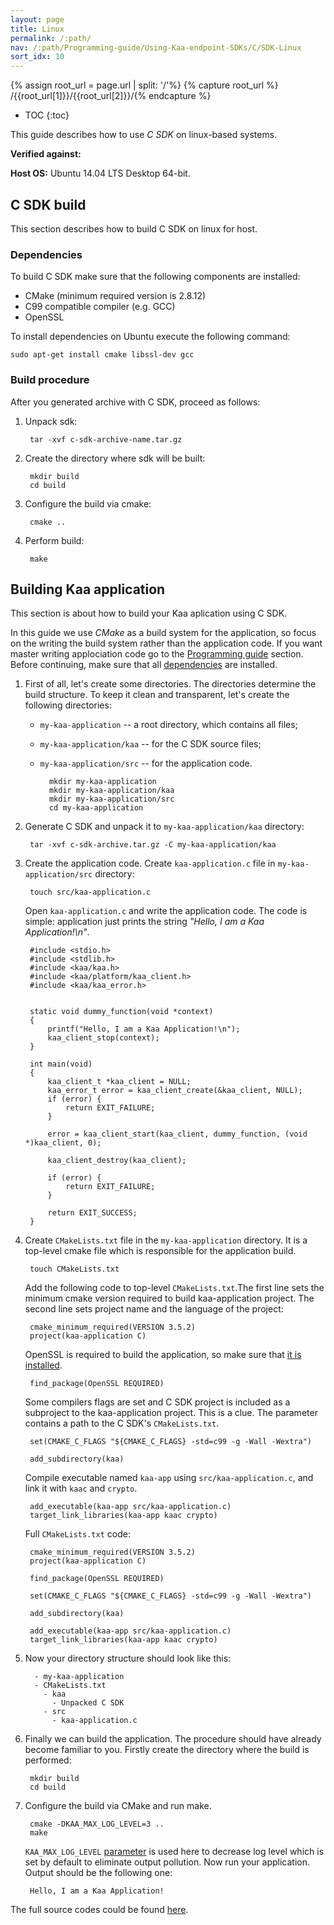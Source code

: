 ```yaml
---
layout: page
title: Linux
permalink: /:path/
nav: /:path/Programming-guide/Using-Kaa-endpoint-SDKs/C/SDK-Linux
sort_idx: 10
---
```

{% assign root_url = page.url | split: '/'%}
{% capture root_url  %} /{{root_url[1]}}/{{root_url[2]}}/{% endcapture %}

* TOC
{:toc}

This guide describes how to use *C SDK* on linux-based systems.

**Verified against:**

**Host OS:** Ubuntu 14.04 LTS Desktop 64-bit.

## C SDK build

This section describes how to build C SDK on linux for host.

### Dependencies

To build C SDK make sure that the following components are installed:

 - CMake (minimum required version is 2.8.12)
 - C99 compatible compiler (e.g. GCC)
 - OpenSSL

To install dependencies on Ubuntu execute the following command:

```
sudo apt-get install cmake libssl-dev gcc
```

### Build procedure

After you generated archive with C SDK, proceed as follows:

1. Unpack sdk:

        tar -xvf c-sdk-archive-name.tar.gz

2. Create the directory where sdk will be built:


        mkdir build
        cd build

3. Configure the build via cmake:

        cmake ..

4. Perform build:

        make

## Building Kaa application

This section is about how to build your Kaa aplication using C SDK.

In this guide we use *CMake* as a build system for the application, so focus on the writing the build system rather than the application code. If you want master writing applociation code go to the [Programming guide]({{root_url}}/Programming-guide) section. Before continuing, make sure that all [dependencies](#dependencies) are installed.

1. First of all, let's create some directories. The directories determine the build structure. To keep it clean and transparent, let's create the following directories:

    - `my-kaa-application` -- a root directory, which contains all files;
    - `my-kaa-application/kaa` -- for the C SDK source files;
    - `my-kaa-application/src` -- for the application code.


            mkdir my-kaa-application
            mkdir my-kaa-application/kaa
            mkdir my-kaa-application/src
            cd my-kaa-application

2. Generate C SDK and unpack it to `my-kaa-application/kaa` directory:

        tar -xvf c-sdk-archive.tar.gz -C my-kaa-application/kaa

3. Create the application code. Create `kaa-application.c` file in `my-kaa-application/src` directory:

        touch src/kaa-application.c

    Open `kaa-application.c` and write the application code. The code is simple: application just prints the string *"Hello, I am a Kaa Application!\n"*.

        #include <stdio.h>
        #include <stdlib.h>
        #include <kaa/kaa.h>
        #include <kaa/platform/kaa_client.h>
        #include <kaa/kaa_error.h>


        static void dummy_function(void *context)
        {
            printf("Hello, I am a Kaa Application!\n");
            kaa_client_stop(context);
        }

        int main(void)
        {
            kaa_client_t *kaa_client = NULL;
            kaa_error_t error = kaa_client_create(&kaa_client, NULL);
            if (error) {
                return EXIT_FAILURE;
            }

            error = kaa_client_start(kaa_client, dummy_function, (void *)kaa_client, 0);

            kaa_client_destroy(kaa_client);

            if (error) {
                return EXIT_FAILURE;
            }

            return EXIT_SUCCESS;
        }

4. Create `CMakeLists.txt` file in the `my-kaa-application` directory. It is a top-level cmake file which is responsible for the application build.

        touch CMakeLists.txt

    Add the following code to top-level `CMakeLists.txt`.The first line sets the minimum cmake version required to build kaa-application project. The second line sets project name and the language of the project:

        cmake_minimum_required(VERSION 3.5.2)
        project(kaa-application C)

    OpenSSL is required to build the application, so make sure that [it is installed](#dependencies).

        find_package(OpenSSL REQUIRED)

    Some compilers flags are set and C SDK project is included as a subproject to the kaa-application project.
    This is a clue. The parameter contains a path to the C SDK's `CMakeLists.txt`.

        set(CMAKE_C_FLAGS "${CMAKE_C_FLAGS} -std=c99 -g -Wall -Wextra")

        add_subdirectory(kaa)

    Compile executable named `kaa-app` using `src/kaa-application.c`, and link it with `kaac` and `crypto`.

        add_executable(kaa-app src/kaa-application.c)
        target_link_libraries(kaa-app kaac crypto)

    Full `CMakeLists.txt` code:

        cmake_minimum_required(VERSION 3.5.2)
        project(kaa-application C)

        find_package(OpenSSL REQUIRED)

        set(CMAKE_C_FLAGS "${CMAKE_C_FLAGS} -std=c99 -g -Wall -Wextra")

        add_subdirectory(kaa)

        add_executable(kaa-app src/kaa-application.c)
        target_link_libraries(kaa-app kaac crypto)

5. Now your directory structure should look like this:

         - my-kaa-application
         - CMakeLists.txt
           - kaa
             - Unpacked C SDK
           - src
             - kaa-application.c

8. Finally we can build the application. The procedure should have already become familiar to you. Firstly create the directory where the build is performed:

        mkdir build
        cd build

6. Configure the build via CMake and run make.

        cmake -DKAA_MAX_LOG_LEVEL=3 ..
        make

    `KAA_MAX_LOG_LEVEL` [parameter]({{root_url}}/Programming-guide/Using-Kaa-endpoint-SDKs/C) is used here to decrease log level which is set by default to eliminate output pollution. Now run your application. Output should be the following one:

        Hello, I am a Kaa Application!

The full source codes could be found [here](https://github.com/kaaproject/kaa/pull/772/commits/9fae5d8a522b307bbe9f783f69604f2701ca60cc).
